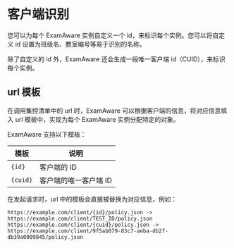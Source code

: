 # 客户端识别

您可以为每个 ExamAware 实例自定义一个 id，来标识每个实例。您可以将自定义 id 设置为班级名、教室编号等易于识别的名称。

除了自定义的 id 外，ExamAware 还会生成一段唯一客户端 id（CUID），来标识每个实例。


<a id="url-template"></a>

## url 模板

在调用集控清单中的 url 时，ExamAware 可以根据客户端的信息，将对应信息填入 url 模板中，实现为每个 ExamAware 实例分配特定的对象。

ExamAware 支持以下模板：

| 模板 | 说明 |
| -- | -- |
| `{id}` | 客户端的 ID |
| `{cuid}` | 客户端的唯一客户端 ID |

在发起请求时，url 中的模板会直接被替换为对应信息，例如：

``` plaintext
https://example.com/client/{id}/policy.json -> https://example.com/client/TEST_ID/policy.json
https://example.com/client/{cuid}/policy.json -> https://example.com/client/9f5ab079-83c7-aeba-db2f-db39a0009845/policy.json
```
